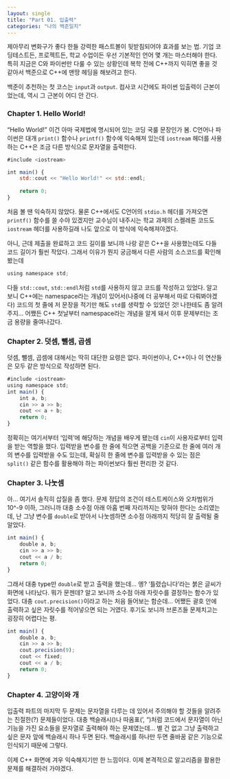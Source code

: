```yaml
---
layout: single
title: "Part 01. 입출력"
categories: "나의 백준일지"
---
```


제아무리 변화구가 좋다 한들 강력한 패스트볼이 뒷받침되어야 효과를 보는 법. 기업 코딩테스트든, 프로젝트든, 학교 수업이든 우선 기본적인 언어 몇 개는 마스터해야 한다. 특히 지금은 C와 파이썬만 다룰 수 있는 상황인데 복학 전에 C++까지 익히면 좋을 것 같아서 백준으로 C++에 맨땅 헤딩을 해보려고 한다.

백준이  추천하는 첫 코스는 `input`과 `output`. 컴사코 시간에도 파이썬 입출력이 근본이었는데, 역시 그 근본이 어디 안 간다.

### Chapter 1. Hello World!

“Hello World!” 이건 아마 국제법에 명시되어 있는 코딩 국룰 문장인가 봄. C언어나 파이썬은 대개 `print()` 함수나 `printf()` 함수에 익숙해져 있는데 `iostream` 헤더를 사용하는 C++은 조금 다른 방식으로 문자열을 출력한다.

```jsx
#include <iostream>

int main() {
	std::cout << "Hello World!" << std::endl;
	
	return 0;
}
```

처음 볼 땐 익숙하지 않았다. 물론 C++에서도 C언어의 `stdio.h` 헤더를 가져오면 `printf()` 함수를 쓸 수야 있겠지만 교수님이 내주시는 학교 과제의 스켈레톤 코드도 `iostream` 헤더를 사용하길래 나도 앞으로 이 방식에 익숙해져야겠다.

아니, 근데 제출을 완료하고 코드 길이를 보니까 나랑 같은 C++을 사용했는데도 다들 코드 길이가 훨씬 작았다. 그래서 이유가 뭔지 궁금해서 다른 사람의 소스코드를 확인해 봤는데

```jsx
using namespace std;
```

다들 `std::cout`, `std::endl`처럼 `std`를 사용하지 않고 코드를 작성하고 있었다. 알고 보니 C++에는 namespace라는 개념이 있어서(나중에 더 공부해서 따로 다뤄봐야겠다) 코드의 첫 줄에 저 문장을 적기만 해도 `std`를 생략할 수 있었던 것! 나한테도 좀 알려주지… 어쨌든 C++ 첫날부터 namespace라는 개념을 알게 돼서 이후 문제부터는 조금 용량을 줄여나갔다.

### Chapter 2. 덧셈, 뺄셈, 곱셈

덧셈, 뺄셈, 곱셈에 대해서는 딱히 대단한 요령은 없다. 파이썬이나, C++이나 이 연산들은 모두 같은 방식으로 작성하면 된다.

```jsx
#include <iostream>
using namespace std;
int main() {
	int a, b;
	cin >> a >> b;
	cout << a + b;
	return 0;
}
```

정확히는 여기서부터 ‘입력’에 해당하는 개념을 배우게 됐는데 `cin`이 사용자로부터 입력을 받는 역할을 했다. 입력받을 변수를 한 줄에 적으면 공백을 기준으로 한 줄에 여러 개의 변수를 입력받을 수도 있는데, 확실히 한 줄에 변수를 입력받을 수 있는 점은 `split()` 같은 함수를 활용해야 하는 파이썬보다 훨씬 편리한 것 같다.

### Chapter 3. 나눗셈

아… 여기서 솔직히 삽질을 좀 했다. 문제 정답의 조건이 테스트케이스와 오차범위가 10^-9 이하, 그러니까 대충 소수점 아래 아홉 번째 자리까지는 맞혀야 한다는 소리였는데, 난 그냥 변수를 `double`로 받아서 나눗셈하면 소수점 아래까지 적당히 잘 출력될 줄 알았다.

```jsx
int main() {
	double a, b;
	cin >> a >> b;
	cout << a / b;
	return 0;
}
```

그래서 대충 type만 `double`로 받고 출력을 했는데… 엥? ‘틀렸습니다’라는 붉은 글씨가 화면에 나타났다. 뭐가 문젠데? 알고 보니까 소수점 아래 자릿수를 결정하는 함수가 있었다. 대충 `cout.precision()`이라고 하는 처음 들어보는 함순데… 어쨌든 괄호 안에 출력하고 싶은 자릿수를 적어넣으면 되는 거였다. 후기도 보니까 브론즈들 문제치고는 굉장히 어렵다는 평.

```jsx
int main() {
	double a, b;
	cin >> a >> b;
	cout.precision(9);
	cout << fixed;
	cout << a / b;
	return 0;
}
```

### Chapter 4. 고양이와 개

입출력 파트의 마지막 두 문제는 문자열을 다루는 데 있어서 주의해야 할 것들을 알려주는 친절한(?) 문제들이었다. 대충 백슬래시(\)나 따옴표(’, “)처럼 코드에서 문자열이 아닌 기능을 가진 요소들을 문자열로 출력해야 하는 문제였는데… 별 건 없고 그냥 출력하고 싶은 문자 앞에 백슬래시 하나 두면 된다. 백슬래시를 하나만 두면 줄바꿈 같은 기능으로 인식되기 때문에 그렇다.

이제 C++ 화면에 겨우 익숙해지기만 한 느낌이다. 이제 본격적으로 알고리즘을 활용한 문제를 해결하러 가야겠다.
